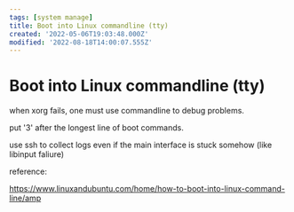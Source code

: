 ```yaml
---
tags: [system manage]
title: Boot into Linux commandline (tty)
created: '2022-05-06T19:03:48.000Z'
modified: '2022-08-18T14:00:07.555Z'
---
```


# Boot into Linux commandline (tty)

when xorg fails, one must use commandline to debug problems.

put '3' after the longest line of boot commands.

use ssh to collect logs even if the main interface is stuck somehow (like libinput faliure)

reference:

https://www.linuxandubuntu.com/home/how-to-boot-into-linux-command-line/amp
